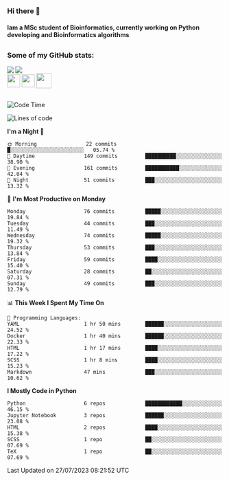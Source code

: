 ### Hi there 👋
#### Iam a MSc student of Bioinformatics, currently working on Python developing and Bioinformatics algorithms

##
### Some of my GitHub stats:

<div>
  <a href="https://github.com/AdrianoSilva19/AdrianoSilva19">
    <img heigth="180" align="left" src="https://github-readme-stats.vercel.app/api?username=AdrianoSilva19&count_private=true&include_all_comits=true&show_icons=true&theme=dracula" />
    <img heigth="180" align="center" src="https://github-readme-stats.vercel.app/api/top-langs/?username=AdrianoSilva19&langs_count=3&theme=dracula" />
  </a>
</div>

<div style="display:inline_block">
  <img align="center" heigth="30" width="30" src="https://cdn.jsdelivr.net/gh/devicons/devicon/icons/python/python-plain.svg" />
  <img align="center" heigth="30" width="30" src="https://cdn.jsdelivr.net/gh/devicons/devicon/icons/r/r-original.svg" />
  <img align="center" heigth="35" width="35" src="https://cdn.jsdelivr.net/gh/devicons/devicon/icons/neo4j/neo4j-original.svg" />
</div>

##

<!--START_SECTION:waka-->
![Code Time](http://img.shields.io/badge/Code%20Time-332%20hrs%2039%20mins-blue)

![Lines of code](https://img.shields.io/badge/From%20Hello%20World%20I%27ve%20Written-1.2%20million%20lines%20of%20code-blue)

**I'm a Night 🦉** 

```text
🌞 Morning                22 commits          █░░░░░░░░░░░░░░░░░░░░░░░░   05.74 % 
🌆 Daytime                149 commits         ██████████░░░░░░░░░░░░░░░   38.90 % 
🌃 Evening                161 commits         ███████████░░░░░░░░░░░░░░   42.04 % 
🌙 Night                  51 commits          ███░░░░░░░░░░░░░░░░░░░░░░   13.32 % 
```
📅 **I'm Most Productive on Monday** 

```text
Monday                   76 commits          █████░░░░░░░░░░░░░░░░░░░░   19.84 % 
Tuesday                  44 commits          ███░░░░░░░░░░░░░░░░░░░░░░   11.49 % 
Wednesday                74 commits          █████░░░░░░░░░░░░░░░░░░░░   19.32 % 
Thursday                 53 commits          ███░░░░░░░░░░░░░░░░░░░░░░   13.84 % 
Friday                   59 commits          ████░░░░░░░░░░░░░░░░░░░░░   15.40 % 
Saturday                 28 commits          ██░░░░░░░░░░░░░░░░░░░░░░░   07.31 % 
Sunday                   49 commits          ███░░░░░░░░░░░░░░░░░░░░░░   12.79 % 
```


📊 **This Week I Spent My Time On** 

```text
💬 Programming Languages: 
YAML                     1 hr 50 mins        ██████░░░░░░░░░░░░░░░░░░░   24.52 % 
Docker                   1 hr 40 mins        ██████░░░░░░░░░░░░░░░░░░░   22.33 % 
HTML                     1 hr 17 mins        ████░░░░░░░░░░░░░░░░░░░░░   17.22 % 
SCSS                     1 hr 8 mins         ████░░░░░░░░░░░░░░░░░░░░░   15.23 % 
Markdown                 47 mins             ███░░░░░░░░░░░░░░░░░░░░░░   10.62 % 
```

**I Mostly Code in Python** 

```text
Python                   6 repos             ████████████░░░░░░░░░░░░░   46.15 % 
Jupyter Notebook         3 repos             ██████░░░░░░░░░░░░░░░░░░░   23.08 % 
HTML                     2 repos             ████░░░░░░░░░░░░░░░░░░░░░   15.38 % 
SCSS                     1 repo              ██░░░░░░░░░░░░░░░░░░░░░░░   07.69 % 
TeX                      1 repo              ██░░░░░░░░░░░░░░░░░░░░░░░   07.69 % 
```




 Last Updated on 27/07/2023 08:21:52 UTC
<!--END_SECTION:waka-->






<!--

Here are some ideas to get you started:

- 🔭 I’m currently working on ...
- 🌱 I’m currently learning ...
- 👯 I’m looking to collaborate on ...
- 🤔 I’m looking for help with ...
- 💬 Ask me about ...
- 📫 How to reach me: ...
- 😄 Pronouns: ...
- ⚡ Fun fact: ...
-->
